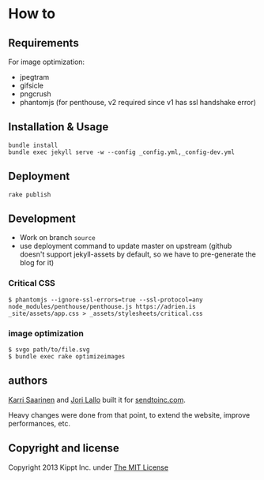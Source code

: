 # How to

## Requirements

For image optimization:

* jpegtram
* gifsicle
* pngcrush
* phantomjs (for penthouse, v2 required since v1 has ssl handshake error)


## Installation & Usage

    bundle install
    bundle exec jekyll serve -w --config _config.yml,_config-dev.yml


## Deployment

    rake publish


## Development

* Work on branch `source`
* use deployment command to update master on upstream (github doesn't support
  jekyll-assets by default, so we have to pre-generate the blog for it)

### Critical CSS

    $ phantomjs --ignore-ssl-errors=true --ssl-protocol=any node_modules/penthouse/penthouse.js https://adrien.is _site/assets/app.css > _assets/stylesheets/critical.css

### image optimization

    $ svgo path/to/file.svg
    $ bundle exec rake optimizeimages

## authors

[Karri Saarinen](http://twitter.com/karrisaarinen) and
[Jori Lallo](http://twitter.com/jorilallo)
built it for [sendtoinc.com](https://sendtoinc.com).

Heavy changes were done from that point, to extend the website, improve performances, etc.


## Copyright and license

Copyright 2013 Kippt Inc. under [The MIT License ](LICENSE)
